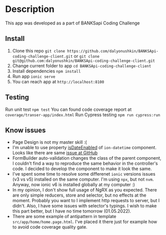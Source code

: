 # Description
This app was developed as a part of BANKSapi Coding Challenge

## Install
1. Clone this repo
`git clone https://github.com/dalyonushkin/BANKSApi-coding-challenge-client.git`
or
`git clone git@github.com:dalyonushkin/BANKSApi-coding-challenge-client.git`
2. Change current folder to app
`cd BANKSApi-coding-challenge-client`
3. Install dependencies
`npm install`
4. Run app
`ionic serve`
5. You can reach app at `http://localhost:8100`

## Testing
Run unit test
`npm test`
You can found code coverage report at  `coverage/transer-app/index.html`
Run Cypress testing
`npm run cypress:run`

## Know issues
- Page Design is not my master skill :(
- I'm unable to use property [isDateEnabled](https://ionicframework.com/docs/api/datetime#disabling-dates) of `ion-datetime` component. Looks like there are same [issue at GitHub](https://github.com/ionic-team/ionic-framework/issues/25189)
- FormBuilder auto-validation changes the class of the parent component, I couldn't find a way to reproduce the same behavior in the controller's code. I decided to develop the component to make it look the same.
- I've spent some time to resolve some differenet `ionic` versions issues (v3 vs v5) installed on the same computer. I'm using `npx`, but not `nvm`. Anyway, now ionic v6 is installed globally at my computer :)
- In my opinion, I don't show full usage of NgRX as you expected. There are only simple reducers, store and selector, but no effects at the moment. Probably you want to I implement http requests to server, but I didn't. Also, I have some issues with selector's typings. I wish to make this part better, but  I have no time tomorrow (01.05.2022). 
- There are some example of antipattern in template `src/app/home/home.page.html`. I've placed it there just for example how to avoid code coverage quality gate.